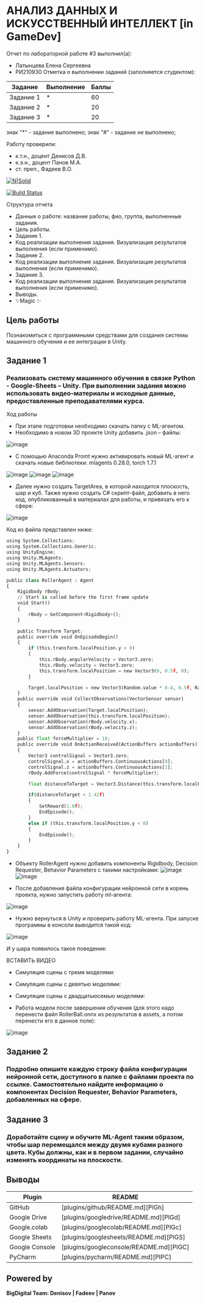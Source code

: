 # АНАЛИЗ ДАННЫХ И ИСКУССТВЕННЫЙ ИНТЕЛЛЕКТ [in GameDev]
Отчет по лабораторной работе #3 выполнил(а):
- Латынцева Елена Сергеевна
- РИ210930
Отметка о выполнении заданий (заполняется студентом):

| Задание | Выполнение | Баллы |
| ------ | ------ | ------ |
| Задание 1 | * | 60 |
| Задание 2 | * | 20 |
| Задание 3 | * | 20 |

знак "*" - задание выполнено; знак "#" - задание не выполнено;

Работу проверили:
- к.т.н., доцент Денисов Д.В.
- к.э.н., доцент Панов М.А.
- ст. преп., Фадеев В.О.

[![N|Solid](https://cldup.com/dTxpPi9lDf.thumb.png)](https://nodesource.com/products/nsolid)

[![Build Status](https://travis-ci.org/joemccann/dillinger.svg?branch=master)](https://travis-ci.org/joemccann/dillinger)

Структура отчета

- Данные о работе: название работы, фио, группа, выполненные задания.
- Цель работы.
- Задание 1.
- Код реализации выполнения задания. Визуализация результатов выполнения (если применимо).
- Задание 2.
- Код реализации выполнения задания. Визуализация результатов выполнения (если применимо).
- Задание 3.
- Код реализации выполнения задания. Визуализация результатов выполнения (если применимо).
- Выводы.
- ✨Magic ✨

## Цель работы
Познакомиться с программными средствами для создания системы машинного обучения и ее интеграции в Unity.

## Задание 1
### Реализовать систему машинного обучения в связке Python - Google-Sheets – Unity. При выполнении задания можно использовать видео-материалы и исходные данные, предоставленные преподавателями курса.

Ход работы

- При этапе подготовки необходимо скачать папку с ML-агентом.
- Необходимо в новом 3D проекте Unity добавить .json – файлы:

![image](https://user-images.githubusercontent.com/101496751/196680373-ca879ba2-994c-4612-b547-07a7e8cf4be5.png)

- С помощью Anaconda Promt нужно активировать новый ML-агент и скачать новые библиотеки: mlagents 0.28.0, torch 1.7.1

![image](https://user-images.githubusercontent.com/101496751/196694228-d5a4402b-d682-4572-8a0e-193ae6cd4e0d.png)
![image](https://user-images.githubusercontent.com/101496751/196716369-05f9c958-3100-42cf-954b-11eb0de8ff09.png)
![image](https://user-images.githubusercontent.com/101496751/196697767-87c98ae1-1b13-4895-b160-c111b900a834.png)

- Далее нужно создать TargetArea, в которой находится плоскость, шар и куб. Также нужно создать C# скрипт-файл, добавить в него код, опубликованный в материалах для работы, и привязать его к сфере:

![image](https://user-images.githubusercontent.com/101496751/196687103-29c67ad6-5e78-4ce0-88b1-6567f3582a2c.png)

Код из файла представлен ниже:

```py
using System.Collections;
using System.Collections.Generic;
using UnityEngine;
using Unity.MLAgents;
using Unity.MLAgents.Sensors;
using Unity.MLAgents.Actuators;

public class RollerAgent : Agent
{
    Rigidbody rBody;
    // Start is called before the first frame update
    void Start()
    {
        rBody = GetComponent<Rigidbody>();
    }

    public Transform Target;
    public override void OnEpisodeBegin()
    {
        if (this.transform.localPosition.y < 0)
        {
            this.rBody.angularVelocity = Vector3.zero;
            this.rBody.velocity = Vector3.zero;
            this.transform.localPosition = new Vector3(0, 0.5f, 0);
        }

        Target.localPosition = new Vector3(Random.value * 8-4, 0.5f, Random.value * 8-4);
    }
    public override void CollectObservations(VectorSensor sensor)
    {
        sensor.AddObservation(Target.localPosition);
        sensor.AddObservation(this.transform.localPosition);
        sensor.AddObservation(rBody.velocity.x);
        sensor.AddObservation(rBody.velocity.z);
    }
    public float forceMultiplier = 10;
    public override void OnActionReceived(ActionBuffers actionBuffers)
    {
        Vector3 controlSignal = Vector3.zero;
        controlSignal.x = actionBuffers.ContinuousActions[0];
        controlSignal.z = actionBuffers.ContinuousActions[1];
        rBody.AddForce(controlSignal * forceMultiplier);

        float distanceToTarget = Vector3.Distance(this.transform.localPosition, Target.localPosition);

        if(distanceToTarget < 1.42f)
        {
            SetReward(1.0f);
            EndEpisode();
        }
        else if (this.transform.localPosition.y < 0)
        {
            EndEpisode();
        }
    }
}
```
- Объекту RollerAgent нужно добавить компоненты Rigidbody, Decision Requester, Behavior Parameters с такими настройками:
![image](https://user-images.githubusercontent.com/101496751/196690522-1dbaea53-ddeb-4348-b8b0-6791e7ed3310.png)
![image](https://user-images.githubusercontent.com/101496751/196690558-79957dfe-f758-4558-8984-9ad44a75df45.png)

- После добавления файла конфигурации нейронной сети в корень проекта, нужно запустить работу ml-агента:

![image](https://user-images.githubusercontent.com/101496751/196716130-0e3e659f-b09f-4a37-85e6-e6b58f94ce08.png)

- Нужно вернуться в Unity и проверить работу ML-агента. При запуске программы в консоли выводится такой код:

![image](https://user-images.githubusercontent.com/101496751/196713485-81448754-2177-404a-8709-4ce39f99e725.png)

И у шара появилось такое  поведение:

ВСТАВИТЬ ВИДЕО

- Симуляция сцены с тремя моделями:

- Симуляция сцены с девятью моделями:

- Симуляция сцены с двадцатьюсемью моделями:

- Работа модели после завершения обучения (для этого надо перенести файл RollerBall.onnx из результатов в assets, а потом перенести его в данное поле):

![image](https://user-images.githubusercontent.com/101496751/196722873-0ebd3c2b-122e-4051-8086-7f10cc862f6b.png)




## Задание 2
### Подробно опишите каждую строку файла конфигурации нейронной сети, доступного в папке с файлами проекта по ссылке. Самостоятельно найдите информацию о компонентах Decision Requester, Behavior Parameters, добавленных на сфере.


## Задание 3
### Доработайте сцену и обучите ML-Agent таким образом, чтобы шар перемещался между двумя кубами разного цвета. Кубы должны, как и в первом задании, случайно изменять координаты на плоскости.


## Выводы


| Plugin | README |
| ------ | ------ |
| GitHub | [plugins/github/README.md][PlGh] |
| Google Drive | [plugins/googledrive/README.md][PlGd] |
| Google.colab | [plugins/googlecolab/README.md][PlGc] |
| Google Sheets | [plugins/googlesheets/README.md][PlGS] |
| Google Console | [plugins/googleconsole/README.md][PlGC] |
| PyCharm | [plugins/pycharm/README.md][PlPC] |

## Powered by

**BigDigital Team: Denisov | Fadeev | Panov**
